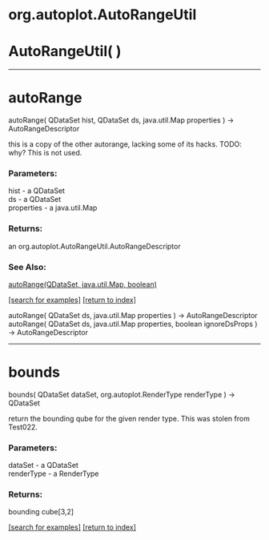 # org.autoplot.AutoRangeUtil



# AutoRangeUtil( )


***
<a name="autoRange"></a>
# autoRange
autoRange( QDataSet hist, QDataSet ds, java.util.Map properties ) &rarr; AutoRangeDescriptor

this is a copy of the other autorange, lacking some of its hacks.  TODO: why?
 This is not used.

### Parameters:
hist - a QDataSet
<br>ds - a QDataSet
<br>properties - a java.util.Map

### Returns:
an org.autoplot.AutoRangeUtil.AutoRangeDescriptor

### See Also:
<a href='#autoRange'>autoRange(QDataSet, java.util.Map, boolean)</a> <br>

<a href="https://github.com/autoplot/dev/search?q=autoRange&unscoped_q=autoRange">[search for examples]</a>
<a href="https://github.com/autoplot/documentation/blob/master/javadoc/index-all.md">[return to index]</a>

autoRange( QDataSet ds, java.util.Map properties ) &rarr; AutoRangeDescriptor<br>
autoRange( QDataSet ds, java.util.Map properties, boolean ignoreDsProps ) &rarr; AutoRangeDescriptor<br>
***
<a name="bounds"></a>
# bounds
bounds( QDataSet dataSet, org.autoplot.RenderType renderType ) &rarr; QDataSet

return the bounding qube for the given render type.  This was stolen from Test022.

### Parameters:
dataSet - a QDataSet
<br>renderType - a RenderType

### Returns:
bounding cube[3,2]

<a href="https://github.com/autoplot/dev/search?q=bounds&unscoped_q=bounds">[search for examples]</a>
<a href="https://github.com/autoplot/documentation/blob/master/javadoc/index-all.md">[return to index]</a>

